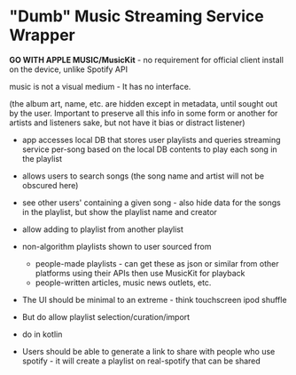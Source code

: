 # "Dumb" Music Streaming Service Wrapper

**GO WITH APPLE MUSIC/MusicKit** - no requirement for official client install on the device, unlike Spotify API

music is not a visual medium - It has no interface.

(the album art, name, etc. are hidden except in metadata, until sought out by the user. 
Important to preserve all this info in some form or another for artists and listeners sake, but not have it bias or distract listener)

- app accesses local DB that stores user playlists and queries streaming service per-song based on the local DB contents to play each song in the playlist
- allows users to search songs (the song name and artist will not be obscured here)
- see other users' containing a given song - also hide data for the songs in the playlist, but show the playlist name and creator
- allow adding to playlist from another playlist
- non-algorithm playlists shown to user sourced from 
    - people-made playlists - can get these as json or similar from other platforms using their APIs then use MusicKit for playback
    - people-written articles, music news outlets, etc.

- The UI should be minimal to an extreme - think touchscreen ipod shuffle
- But do allow playlist selection/curation/import

- do in kotlin

- Users should be able to generate a link to share with people who use spotify - it will create a playlist on real-spotify that can be shared